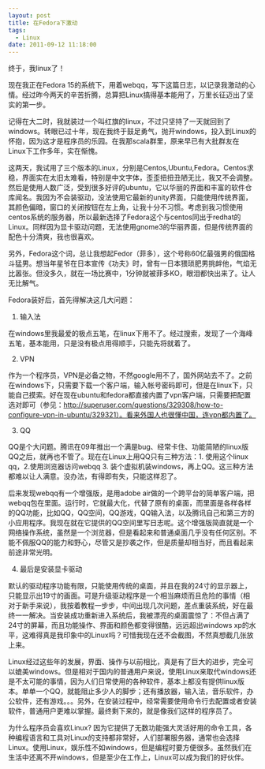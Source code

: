 ```yaml
---
layout: post
title: 在Fedora下激动
tags:
  - Linux
date: 2011-09-12 11:18:00
---
```


终于，我linux了！

现在我正在Fedora 15的系统下，用着webqq，写下这篇日志，以记录我激动的心情。经过昨今两天的辛苦折腾，总算把Linux搞得基本能用了，万里长征迈出了坚实的第一步。

记得在大二时，我就装过一个叫红旗的linux，不过只坚持了一天就回到了windows。转眼已过十年，现在我终于鼓足勇气，抛开windows，投入到Linux的怀抱，因为这才是程序员的乐园。在我那scala群里，原来早已有大批群友在Linux下工作多年，实在惭愧。

这两天，我试用了三个版本的Linux，分别是Centos,Ubuntu,Fedora。Centos求稳，界面实在太旧太难看，特别是中文字体，歪歪扭扭丑陋无比，我又不会调整。然后是使用人数广泛，受到很多好评的ubuntu，它以华丽的界面和丰富的软件仓库闻名。我因为不会装驱动，没法使用它最新的unity界面，只能使用传统界面，其颜色偏暗，窗口的关闭按钮在左上角，让我十分不习惯。考虑到我习惯使用centos系统的服务器，所以最新选择了Fedora这个与centos同出于redhat的Linux。同样因为显卡驱动问题，无法使用gnome3的华丽界面，但是传统界面的配色十分清爽，我也很喜欢。

另外，Fedora这个词，总让我想起Fedor（菲多），这个号称60亿最强男的俄国格斗猛男。想当年星爷在日本宣传《功夫》时，曾有一日本猥琐肥男挑衅他，气焰无比嚣张。但没多久，就在一场比赛中，1分钟就被菲多KO，眼泪都快出来了。让人无比解气。

Fedora装好后，首先得解决这几大问题：<span id="more-71"></span>

1. 输入法

在windows里我最爱的极点五笔，在linux下用不了。经过搜索，发现了一个海峰五笔，基本能用，只是没有极点用得顺手，只能先将就着了。

2. VPN

作为一个程序员，VPN是必备之物，不然google用不了，国外网站去不了。之前在windows下，只需要下载一个客户端，输入帐号密码即可，但是在linux下，只能自己摸索。好在现在ubuntu和fedora都直接内置了vpn客户端，只需要把配置选对即可（参见：http://superuser.com/questions/329308/how-to-configure-vpn-in-ubuntu/329321）。看来外国人也很懂中国，连vpn都内置了。

3. QQ

QQ是个大问题。腾讯在09年推出一个满是bug、经常卡住、功能简陋的linux版QQ之后，就再也不管了。现在在Linux上用QQ只有三种方法：1. 使用这个linux qq，2.使用浏览器访问webqq 3. 装个虚拟机装windows，再上QQ。这三种方法都难以让人满意。没办法，有得即有失，只能这样忍了。

后来发现webqq有一个增强版，是用adobe air做的一个跨平台的简单客户端，把webqq包在里面。运行时，它就最大化，代替了原有的桌面，而里面是各样各样的QQ功能，比如QQ，QQ空间，QQ游戏，QQ输入法，以及腾讯自己和第三方的小应用程序。我现在就在它提供的QQ空间里写日志呢。这个增强版简直就是一个网络操作系统，虽然是一个浏览器，但是看起来和普通桌面几乎没有任何区别。不能不佩服QQ的能力和野心，尽管又是抄袭之作，但是质量却相当好，而且看起来前途非常光明。

4. 最后是安装显卡驱动

默认的驱动程序功能有限，只能使用传统的桌面，并且在我的24寸的显示器上，只能显示出19寸的画面。可是升级驱动程序是一个相当麻烦而且危险的事情（相对于新手来说），我按着教程一步步，中间出现几次问题，差点重装系统，好在最终一一解决。当安装成功重新进入系统后，我被漂亮的桌面震惊了：不但占满了24寸的屏幕，而且功能操作、界面和颜色都变得很酷，远远超出windows xp的水平，这难得真是我印象中的Linux吗？可惜我现在还不会截图，不然真想截几张放上来。

Linux经过这些年的发展，界面、操作与以前相比，真是有了巨大的进步，完全可以媲美windows。但是相对于国内的普通用户来说，使用Linux来取代windows还是不太可能的事情，因为人们日常使用的各种软件，基本上都没有提供linux版本。单单一个QQ，就能阻止多少人的脚步；还有播放器，输入法，音乐软件，办公软件，还有游戏。。。另外，在安装过程中，经常需要使用命令行去配置或者安装软件，普通用户更难以掌握。最终剩下来的，就是像我们这样的程序员了。

为什么程序员会喜欢Linux? 因为它提供了无数功能强大灵活好用的命令工具，各种编程语言和工具对Linux的支持都非常好，人们部署服务器，通常也会选择Linux。使用Linux，娱乐性不如windows，但是编程时要方便很多。虽然我们在生活中还离不开windows，但是至少在工作上，Linux可以成为我们的好伙伴。